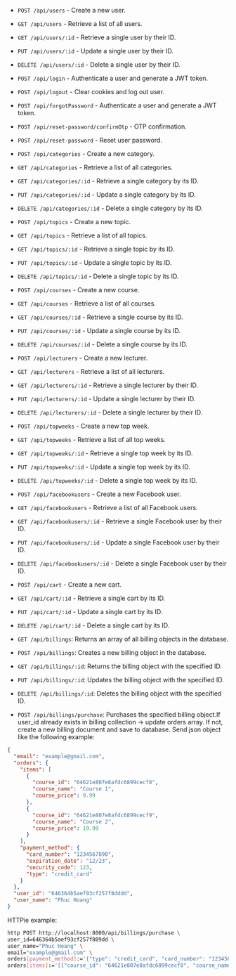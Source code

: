 - `POST /api/users` - Create a new user.

- `GET /api/users` - Retrieve a list of all users.

- `GET /api/users/:id` - Retrieve a single user by their ID.

- `PUT /api/users/:id` - Update a single user by their ID.

- `DELETE /api/users/:id` - Delete a single user by their ID.

- `POST /api/login` - Authenticate a user and generate a JWT token.

- `POST /api/logout` - Clear cookies and log out user.

- `POST /api/forgotPassword` - Authenticate a user and generate a JWT token.

- `POST /api/reset-password/confirmOtp` - OTP confirmation.

- `POST /api/reset-password` - Reset user password.

- `POST /api/categories` - Create a new category.

- `GET /api/categories` - Retrieve a list of all categories.

- `GET /api/categories/:id` - Retrieve a single category by its ID.

- `PUT /api/categories/:id` - Update a single category by its ID.

- `DELETE /api/categories/:id` - Delete a single category by its ID.

- `POST /api/topics` - Create a new topic.

- `GET /api/topics` - Retrieve a list of all topics.

- `GET /api/topics/:id` - Retrieve a single topic by its ID.

- `PUT /api/topics/:id` - Update a single topic by its ID.

- `DELETE /api/topics/:id` - Delete a single topic by its ID.

- `POST /api/courses` - Create a new course.

- `GET /api/courses` - Retrieve a list of all courses.

- `GET /api/courses/:id` - Retrieve a single course by its ID.

- `PUT /api/courses/:id` - Update a single course by its ID.

- `DELETE /api/courses/:id` - Delete a single course by its ID.

- `POST /api/lecturers` - Create a new lecturer.

- `GET /api/lecturers` - Retrieve a list of all lecturers.

- `GET /api/lecturers/:id` - Retrieve a single lecturer by their ID.

- `PUT /api/lecturers/:id` - Update a single lecturer by their ID.

- `DELETE /api/lecturers/:id` - Delete a single lecturer by their ID.

- `POST /api/topweeks` - Create a new top week.

- `GET /api/topweeks` - Retrieve a list of all top weeks.

- `GET /api/topweeks/:id` - Retrieve a single top week by its ID.

- `PUT /api/topweeks/:id` - Update a single top week by its ID.

- `DELETE /api/topweeks/:id` - Delete a single top week by its ID.

- `POST /api/facebookusers` - Create a new Facebook user.

- `GET /api/facebookusers` - Retrieve a list of all Facebook users.

- `GET /api/facebookusers/:id` - Retrieve a single Facebook user by their ID.

- `PUT /api/facebookusers/:id` - Update a single Facebook user by their ID.

- `DELETE /api/facebookusers/:id` - Delete a single Facebook user by their ID.

- `POST /api/cart` - Create a new cart.

- `GET /api/cart/:id` - Retrieve a single cart by its ID.

- `PUT /api/cart/:id` - Update a single cart by its ID.

- `DELETE /api/cart/:id` - Delete a single cart by its ID.

- `GET /api/billings`: Returns an array of all billing objects in the database.

- `POST /api/billings`: Creates a new billing object in the database.

- `GET /api/billings/:id`: Returns the billing object with the specified ID.

- `PUT /api/billings/:id`: Updates the billing object with the specified ID.

- `DELETE /api/billings/:id`: Deletes the billing object with the specified ID.

- `POST /api/billings/purchase`: Purchases the specified billing object.If user_id already exists in billing collection -> update orders array. If not, create a new billing document and save to database. Send json object like the following example:

```json
{
  "email": "example@gmail.com",
  "orders": {
    "items": [
      {
        "course_id": "64621e807e8afdc6899cecf8",
        "course_name": "Course 1",
        "course_price": 9.99
      },
      {
        "course_id": "64621e807e8afdc6899cecf9",
        "course_name": "Course 2",
        "course_price": 19.99
      }
    ],
    "payment_method": {
      "card_number": "1234567890",
      "expiration_date": "12/23",
      "security_code": 123,
      "type": "credit_card"
    }
  },
  "user_id": "646364b5aef93cf257f8dddd",
  "user_name": "Phuc Hoang"
}
```

HTTPie example:

```sh
http POST http://localhost:8000/api/billings/purchase \
user_id=646364b5aef93cf257f809dd \
user_name="Phuc Hoang" \
email="example@gmail.com" \
orders[payment_method]:='{"type": "credit_card", "card_number": "1234567890", "expiration_date": "12/23", "security_code": 123}' \
orders[items]:='[{"course_id": "64621e807e8afdc6899cecf8", "course_name": "Course 1", "course_price": 9.99}, {"course_id": "64621e807e8afdc6899cecf9", "course_name": "Course 2", "course_price": 19.99}]'
```

